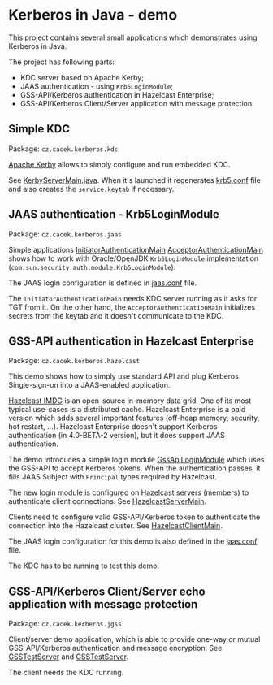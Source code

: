# Kerberos in Java - demo

This project contains several small applications which demonstrates using Kerberos in Java.

The project has following parts:
* KDC server based on Apache Kerby;
* JAAS authentication - using `Krb5LoginModule`;
* GSS-API/Kerberos authentication in Hazelcast Enterprise;
* GSS-API/Kerberos Client/Server application with message protection.

## Simple KDC

Package: `cz.cacek.kerberos.kdc`

[Apache Kerby](https://directory.apache.org/kerby/) allows to simply configure and run embedded KDC.

See [KerbyServerMain.java](src/main/java/cz/cacek/kerberos/kdc/KerbyServerMain.java). When it's launched it regenerates [krb5.conf](krb5.conf) file and also creates the `service.keytab` if necessary. 

## JAAS authentication - Krb5LoginModule

Package: `cz.cacek.kerberos.jaas`

Simple applications [InitiatorAuthenticationMain](src/main/java/cz/cacek/kerberos/jaas/InitiatorAuthenticationMain.java) [AcceptorAuthenticationMain](src/main/java/cz/cacek/kerberos/jaas/AcceptorAuthenticationMain.java) shows how to work with Oracle/OpenJDK `Krb5LoginModule` implementation (`com.sun.security.auth.module.Krb5LoginModule`).

The JAAS login configuration is defined in [jaas.conf](jaas.conf) file.

The `InitiatorAuthenticationMain` needs KDC server running as it asks for TGT from it. On the other hand, the `AcceptorAuthenticationMain` initializes secrets from the keytab and it doesn't communicate to the KDC.

## GSS-API authentication in Hazelcast Enterprise

Package: `cz.cacek.kerberos.hazelcast`

This demo shows how to simply use standard API and plug Kerberos Single-sign-on into a JAAS-enabled application.

[Hazelcast IMDG](https://hazelcast.org/) is an open-source in-memory data grid. One of its most typical use-cases is a distributed cache. Hazelcast Enterprise is a paid version which adds several important features (off-heap memory, security, hot restart, ...). Hazelcast Enterprise doesn't support Kerberos authentication (in 4.0-BETA-2 version), but it does support JAAS authentication.

The demo introduces a simple login module [GssApiLoginModule](src/main/java/cz/cacek/kerberos/hazelcast/GssApiLoginModule.java) which uses the GSS-API to accept Kerberos tokens. When the authentication passes, it fills JAAS Subject with `Principal` types required by Hazelcast.

The new login module is configured on Hazelcast servers (members) to authenticate client connections. See [HazelcastServerMain](src/main/java/cz/cacek/kerberos/hazelcast/HazelcastServerMain.java).

Clients need to configure valid GSS-API/Kerberos token to authenticate the connection into the Hazelcast cluster. See [HazelcastClientMain](src/main/java/cz/cacek/kerberos/hazelcast/HazelcastClientMain.java).

The JAAS login configuration for this demo is also defined in the [jaas.conf](jaas.conf) file.

The KDC has to be running to test this demo. 

## GSS-API/Kerberos Client/Server echo application with message protection

Package: `cz.cacek.kerberos.jgss`

Client/server demo application, which is able to provide one-way or mutual GSS-API/Kerberos authentication and message encryption.
See [GSSTestServer](src/main/java/cz/cacek/kerberos/jgss/GSSTestServer.java) and [GSSTestServer](src/main/java/cz/cacek/kerberos/jgss/GSSTestClient.java).

The client needs the KDC running.